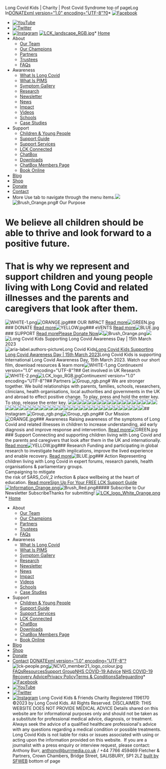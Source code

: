 
Long Covid Kids | Charity | Post Covid Syndrome
top of pageLog In[DONATExml version="1.0" encoding="UTF-8"?](https://www.longcovidkids.org/donate)[0](https://www.longcovidkids.org/cart-page)* [![Facebook]()](https://www.facebook.com/longcovidkids)
* [![YouTube]()](https://www.youtube.com/channel/UCrEtIWp13qd7LmkIm6Lhgyw?view_as=subscriber)
* [![Twitter]()](https://twitter.com/LongCovidKids)
* [![Instagram]()](https://www.instagram.com/long_covid_kids/)
[![LCK_landscape_RGB.jpg](https://static.wixstatic.com/media/d64b93_1bea65c2b9ce46fa87ecd9dad034c3fc~mv2.jpg/v1/crop/x_146,y_134,w_1791,h_351/fill/w_591,h_116,al_c,q_80,usm_0.66_1.00_0.01,enc_auto/LCK_landscape_RGB.jpg)](https://www.longcovidkids.org)* [Home](https://www.longcovidkids.org)
* About
	+ [Our Team](https://www.longcovidkids.org/team)
	+ [Our Champions](https://www.longcovidkids.org/champions)
	+ [Partners](https://www.longcovidkids.org/partners)
	+ [Trustees](https://www.longcovidkids.org/trustees)
	+ [FAQs](https://www.longcovidkids.org/faqs)
* Awareness
	+ [What Is Long Covid](https://www.longcovidkids.org/what-is-long-covid)
	+ [What Is PIMS](https://www.longcovidkids.org/what-is-pims)
	+ [Symptom Gallery](https://www.longcovidkids.org/long-covid-kids-symptom-gallery)
	+ [Research](https://www.longcovidkids.org/long-covid-research-on-children)
	+ [Newsletter](https://www.longcovidkids.org/newsletter)
	+ [News](https://www.longcovidkids.org/long-covid-kids-news)
	+ [Impact](https://www.longcovidkids.org/impact)
	+ [Videos](https://www.longcovidkids.org/videos)
	+ [Schools](https://www.longcovidkids.org/schools)
	+ [Case Studies](https://www.longcovidkids.org/case-studies)
* Support
	+ [Children & Young People](https://www.longcovidkids.org/children-young-people)
	+ [Support Guide](https://www.longcovidkids.org/support-guide)
	+ [Support Services](https://www.longcovidkids.org/support-services)
	+ [LCK Connected](https://www.longcovidkids.org/lck-connected)
	+ [ChatBox](https://www.longcovidkids.org/chat-box)
	+ [Downloads](https://www.longcovidkids.org/downloads)
	+ [ChatBox Members Page](https://www.longcovidkids.org/chatbox-forum)
	+ [Book Online](https://www.longcovidkids.org/book-online)
* [Blog](https://www.longcovidkids.org/long-covid-kids-blog)
* [Shop](https://www.longcovidkids.org/shop)
* [Donate](https://www.longcovidkids.org/donate)
* [Contact](https://www.longcovidkids.org/contact-9)
* More
Use tab to navigate through the menu items.![](https://static.wixstatic.com/media/eabf28_73ba3c3c45584cee8665dedcb8c8d2ea~mv2.png/v1/fill/w_49,h_27,al_c,q_85,usm_0.66_1.00_0.01,blur_2,enc_auto/eabf28_73ba3c3c45584cee8665dedcb8c8d2ea~mv2.png)![Brush_Orange.png](https://static.wixstatic.com/media/eabf28_6d534252238540239f4dcd7a9b4ef828~mv2.png/v1/fill/w_1026,h_550,al_c,q_90,usm_0.66_1.00_0.01,enc_auto/Brush_Orange.png)# Our Purpose
# We believe all children should be able to thrive and look forward to a positive future.
# That is why we represent and support children and young people living with Long Covid and related illnesses and the parents and caregivers that look after them.
![WHITE-1.png](https://static.wixstatic.com/media/d64b93_d7c7fe5475d2418fb45c9ec2e65e2653~mv2.png/v1/fill/w_49,h_9,al_c,q_85,usm_0.66_1.00_0.01,blur_2,enc_auto/d64b93_d7c7fe5475d2418fb45c9ec2e65e2653~mv2.png)![ORANGE.jpg](https://static.wixstatic.com/media/d64b93_8bd2087165db4eb89a3426011a1fe485~mv2.jpg/v1/fill/w_39,h_53,al_c,q_80,usm_0.66_1.00_0.01,blur_2,enc_auto/d64b93_8bd2087165db4eb89a3426011a1fe485~mv2.jpg)### OUR IMPACT
[Read more](https://www.longcovidkids.org/impact)![GREEN.jpg](https://static.wixstatic.com/media/d64b93_ce0f064e4ace40fd9ee7422c0f038633~mv2.jpg/v1/fill/w_39,h_53,al_c,q_80,usm_0.66_1.00_0.01,blur_2,enc_auto/d64b93_ce0f064e4ace40fd9ee7422c0f038633~mv2.jpg)### DONATE
[Read more](https://www.longcovidkids.org/donate)![YELLOW.jpg](https://static.wixstatic.com/media/d64b93_52e1e309ddd440efa637bd79e0e95104~mv2.jpg/v1/fill/w_39,h_53,al_c,q_80,usm_0.66_1.00_0.01,blur_2,enc_auto/d64b93_52e1e309ddd440efa637bd79e0e95104~mv2.jpg)### eVENTS
[Read more](https://www.longcovidkids.org/book-online)![BLUE.jpg](https://static.wixstatic.com/media/d64b93_ff2f15c7b9024ba190e7eadd6ec8b416~mv2.jpg/v1/fill/w_39,h_53,al_c,q_80,usm_0.66_1.00_0.01,blur_2,enc_auto/d64b93_ff2f15c7b9024ba190e7eadd6ec8b416~mv2.jpg)### SUPPORT
[Read more](https://www.longcovidkids.org/support-guide)[Please Donate Now](https://www.gofundme.com/f/long-covid-kids-campaign-fund-raiser?utm_source=customer&utm_campaign=m_pd+share-sheet&utm_medium=copy_link_all)![](https://static.wixstatic.com/media/d64b93_0806e8c09dba4f028aa82215d3255207~mv2.jpg/v1/fill/w_147,h_33,al_c,q_80,usm_0.66_1.00_0.01,blur_2,enc_auto/d64b93_0806e8c09dba4f028aa82215d3255207~mv2.jpg)![Brush_Orange.png](https://static.wixstatic.com/media/eabf28_6d534252238540239f4dcd7a9b4ef828~mv2.png/v1/fill/w_53,h_28,al_c,q_85,usm_0.66_1.00_0.01,blur_2,enc_auto/Brush_Orange.png)![](https://static.wixstatic.com/media/eabf28_fbe75bcd18b748be9314e0b211444990~mv2.jpg/v1/fill/w_250,h_250,fp_0.50_0.50,q_30,blur_30,enc_auto/eabf28_fbe75bcd18b748be9314e0b211444990~mv2.jpg)![Long Covid Kids Supporting Long Covid Awareness Day | 15th March 2023](https://static.wixstatic.com/media/eabf28_fbe75bcd18b748be9314e0b211444990~mv2.jpg/v1/fill/w_454,h_341,fp_0.50_0.50,q_90,enc_auto/eabf28_fbe75bcd18b748be9314e0b211444990~mv2.jpg)![aria-label.authors-picture]()Long Covid Kids[Long Covid Kids Supporting Long Covid Awareness Day | 15th March 2023](https://www.longcovidkids.org/post/why-long-covid-kids-support-long-covid-awareness-day-15th-march-2023)Long Covid Kids is supporting International Long Covid Awareness Day, 15th March 2023. Watch our short film, download resources & learn more![WHITE-1.png](https://static.wixstatic.com/media/d64b93_d7c7fe5475d2418fb45c9ec2e65e2653~mv2.png/v1/fill/w_49,h_9,al_c,q_85,usm_0.66_1.00_0.01,blur_2,enc_auto/d64b93_d7c7fe5475d2418fb45c9ec2e65e2653~mv2.png)
Continuexml version="1.0" encoding="UTF-8"?## Get involved in UK
Research
![WHITE-2.png](https://static.wixstatic.com/media/d64b93_9b6a1005259840fdb8154dea77cec6c9~mv2.png/v1/fill/w_49,h_9,al_c,q_85,usm_0.66_1.00_0.01,blur_2,enc_auto/d64b93_9b6a1005259840fdb8154dea77cec6c9~mv2.png)![LCK_logo_RGB.jpg](https://static.wixstatic.com/media/eabf28_480e4a94d4624339a2c1e732fac74ff9~mv2.jpg/v1/crop/x_0,y_5,w_1024,h_912/fill/w_192,h_171,al_c,q_80,usm_0.66_1.00_0.01,blur_3,enc_auto/LCK_logo_RGB.jpg)Continuexml version="1.0" encoding="UTF-8"?## Partners
![Group_rgb.png](https://static.wixstatic.com/media/186f50_48626e9526e74d439e75f9d04203cf1d~mv2.png/v1/fill/w_75,h_65,al_c,q_85,usm_0.66_1.00_0.01,blur_3,enc_auto/Group_rgb.png)# We are stronger together.
We build relationships with parents, families, schools, researchers, clinicians, health organisations, local authorities and governments in the UK and abroad to effect positive change.
To play, press and hold the enter key. To stop, release the enter key.
[![](https://static.wixstatic.com/media/eabf28_482ac51b566145bd8c976f56404f2c47~mv2.png/v1/fill/w_49,h_24,al_c,q_85,usm_0.66_1.00_0.01,blur_2,enc_auto/eabf28_482ac51b566145bd8c976f56404f2c47~mv2.png)](https://longcovid.physio/)[![](https://static.wixstatic.com/media/ceac20_3fcdc9fadce54a518d3e91f6cec94066~mv2.png/v1/fill/w_52,h_44,al_c,q_85,usm_0.66_1.00_0.01,blur_2,enc_auto/ceac20_3fcdc9fadce54a518d3e91f6cec94066~mv2.png)](https://saphna.co/)[![](https://static.wixstatic.com/media/d64b93_3217d7d2614c46b49675d53f70f9b1b0~mv2.jpg/v1/fill/w_69,h_46,al_c,q_80,usm_0.66_1.00_0.01,blur_2,enc_auto/d64b93_3217d7d2614c46b49675d53f70f9b1b0~mv2.jpg)](https://www.rcplondon.ac.uk/about-rcp/whos-who/people/inequalities-health-alliance)[![](https://static.wixstatic.com/media/eabf28_51897fe2b8fb49afa8a07037ab9c9d20~mv2.jpg/v1/fill/w_147,h_127,al_c,q_80,usm_0.66_1.00_0.01,blur_2,enc_auto/eabf28_51897fe2b8fb49afa8a07037ab9c9d20~mv2.jpg)](https://www.longcovidsos.org)[![](https://static.wixstatic.com/media/d64b93_420466bd95274cea9c38822de7ac8705~mv2.png/v1/fill/w_79,h_50,al_c,q_85,usm_0.66_1.00_0.01,blur_2,enc_auto/d64b93_420466bd95274cea9c38822de7ac8705~mv2.png)](https://longcovideurope.org/)[![](https://static.wixstatic.com/media/eabf28_c4049d5e3cae4a0b8f33b04097e2681f~mv2.png/v1/fill/w_75,h_48,al_c,q_85,usm_0.66_1.00_0.01,blur_2,enc_auto/eabf28_c4049d5e3cae4a0b8f33b04097e2681f~mv2.png)](https://www.twinkl.co.uk)[![](https://static.wixstatic.com/media/eabf28_f1af4845738348a196397de1a100d3c4~mv2.png/v1/fill/w_77,h_31,al_c,q_85,usm_0.66_1.00_0.01,blur_2,enc_auto/eabf28_f1af4845738348a196397de1a100d3c4~mv2.png)](https://www.potsuk.org/)[![](https://static.wixstatic.com/media/d64b93_85a20d3b0f9c4186815e5bfca39546f5~mv2.jpg/v1/fill/w_125,h_125,al_c,q_80,usm_0.66_1.00_0.01,blur_2,enc_auto/d64b93_85a20d3b0f9c4186815e5bfca39546f5~mv2.jpg)](https://www.longcovid.org/)[![](https://static.wixstatic.com/media/ceac20_70a29f83d7634fa3b5a50218ae54e929~mv2.png/v1/fill/w_49,h_30,al_c,q_85,usm_0.66_1.00_0.01,blur_2,enc_auto/ceac20_70a29f83d7634fa3b5a50218ae54e929~mv2.png)](https://www.elsa-support.co.uk/)[![](https://static.wixstatic.com/media/c54868_c71d372bc08549fe9fc0ce3404cf83f5~mv2.jpg/v1/fill/w_96,h_54,al_c,q_80,usm_0.66_1.00_0.01,blur_2,enc_auto/c54868_c71d372bc08549fe9fc0ce3404cf83f5~mv2.jpg)](https://www.panspandasuk.org/)[![](https://static.wixstatic.com/media/d64b93_31ad342e541f406eb2bd3cf1a09cfbf1~mv2.jpg/v1/fill/w_200,h_150,al_c,q_80,blur_3,enc_auto/d64b93_31ad342e541f406eb2bd3cf1a09cfbf1~mv2.jpg)](https://www.coschools.org.uk/partners)[![](https://static.wixstatic.com/media/d64b93_ad1d6f5373c94de99bfe0b304a56d876~mv2.jpg/v1/fill/w_125,h_125,al_c,q_80,usm_0.66_1.00_0.01,blur_2,enc_auto/d64b93_ad1d6f5373c94de99bfe0b304a56d876~mv2.jpg)](https://www.longcovidsos.org/)[![](https://static.wixstatic.com/media/d64b93_14857d635504430daeff7cbc4df74e03~mv2.jpg/v1/fill/w_125,h_125,al_c,q_80,usm_0.66_1.00_0.01,blur_2,enc_auto/d64b93_14857d635504430daeff7cbc4df74e03~mv2.jpg)](https://www.nhs.uk/conditions/coronavirus-covid-19/)[![](https://static.wixstatic.com/media/d64b93_e2d4e497c7e14b5e84582bb0db54e012~mv2.jpg/v1/fill/w_125,h_125,al_c,q_80,usm_0.66_1.00_0.01,blur_2,enc_auto/d64b93_e2d4e497c7e14b5e84582bb0db54e012~mv2.jpg)](https://isaric.org/)[![](https://static.wixstatic.com/media/c54868_51e1ebf8e67246508aeb9998854c7f09~mv2.png/v1/fill/w_49,h_65,al_c,q_85,usm_0.66_1.00_0.01,blur_2,enc_auto/c54868_51e1ebf8e67246508aeb9998854c7f09~mv2.png)](https://www.bhf.org.uk/)[![](https://static.wixstatic.com/media/c54868_0177c4ca3eee4418aeb58a4ba2e60404~mv2.png/v1/fill/w_80,h_24,al_c,q_85,usm_0.66_1.00_0.01,blur_2,enc_auto/c54868_0177c4ca3eee4418aeb58a4ba2e60404~mv2.png)](https://abscent.org/)![](https://static.wixstatic.com/media/d64b93_7419966e3b624b3e922123da09d3b8ab~mv2.jpg/v1/fill/w_125,h_125,al_c,q_80,usm_0.66_1.00_0.01,blur_2,enc_auto/d64b93_7419966e3b624b3e922123da09d3b8ab~mv2.jpg)[![](https://static.wixstatic.com/media/eabf28_50e9f91b257746389d31527d3ef22854~mv2.png/v1/fill/w_100,h_33,al_c,q_85,usm_0.66_1.00_0.01,blur_2,enc_auto/eabf28_50e9f91b257746389d31527d3ef22854~mv2.png)](https://peoplewith.com/)[![](https://static.wixstatic.com/media/eabf28_b1977213eaa74944b4e43a4b4401094b~mv2.jpg/v1/fill/w_147,h_147,al_c,q_80,usm_0.66_1.00_0.01,blur_2,enc_auto/eabf28_b1977213eaa74944b4e43a4b4401094b~mv2.jpg)](https://pandemicaidnetworks.org/)[![](https://static.wixstatic.com/media/d64b93_7419966e3b624b3e922123da09d3b8ab~mv2.jpg/v1/fill/w_125,h_125,al_c,q_80,usm_0.66_1.00_0.01,blur_2,enc_auto/d64b93_7419966e3b624b3e922123da09d3b8ab~mv2.jpg)](https://www.nationalvoices.org.uk/)[![](https://static.wixstatic.com/media/eabf28_34ccf5d357ec4faf8758e182fc964410~mv2.jpg/v1/fill/w_147,h_146,al_c,q_80,usm_0.66_1.00_0.01,blur_2,enc_auto/eabf28_34ccf5d357ec4faf8758e182fc964410~mv2.jpg)](https://researchaidnetworks.org/)[![](https://static.wixstatic.com/media/d64b93_cd1b5d33ad5c445ca2ecdd7c49e57891~mv2.png/v1/fill/w_56,h_56,al_c,q_85,usm_0.66_1.00_0.01,blur_2,enc_auto/d64b93_cd1b5d33ad5c445ca2ecdd7c49e57891~mv2.png)](https://www.nice.org.uk/)[![](https://static.wixstatic.com/media/eabf28_9c6bebccc4c84603894525c47172d274~mv2.png/v1/fill/w_119,h_119,al_c,q_85,usm_0.66_1.00_0.01,blur_2,enc_auto/eabf28_9c6bebccc4c84603894525c47172d274~mv2.png)](https://www.covidlonghaulcanada.com/)[![](https://static.wixstatic.com/media/eabf28_482ac51b566145bd8c976f56404f2c47~mv2.png/v1/fill/w_49,h_24,al_c,q_85,usm_0.66_1.00_0.01,blur_2,enc_auto/eabf28_482ac51b566145bd8c976f56404f2c47~mv2.png)](https://longcovid.physio/)[![](https://static.wixstatic.com/media/ceac20_3fcdc9fadce54a518d3e91f6cec94066~mv2.png/v1/fill/w_52,h_44,al_c,q_85,usm_0.66_1.00_0.01,blur_2,enc_auto/ceac20_3fcdc9fadce54a518d3e91f6cec94066~mv2.png)](https://saphna.co/)[![](https://static.wixstatic.com/media/d64b93_3217d7d2614c46b49675d53f70f9b1b0~mv2.jpg/v1/fill/w_69,h_46,al_c,q_80,usm_0.66_1.00_0.01,blur_2,enc_auto/d64b93_3217d7d2614c46b49675d53f70f9b1b0~mv2.jpg)](https://www.rcplondon.ac.uk/about-rcp/whos-who/people/inequalities-health-alliance)[![](https://static.wixstatic.com/media/eabf28_51897fe2b8fb49afa8a07037ab9c9d20~mv2.jpg/v1/fill/w_147,h_127,al_c,q_80,usm_0.66_1.00_0.01,blur_2,enc_auto/eabf28_51897fe2b8fb49afa8a07037ab9c9d20~mv2.jpg)](https://www.longcovidsos.org)[![](https://static.wixstatic.com/media/d64b93_420466bd95274cea9c38822de7ac8705~mv2.png/v1/fill/w_79,h_50,al_c,q_85,usm_0.66_1.00_0.01,blur_2,enc_auto/d64b93_420466bd95274cea9c38822de7ac8705~mv2.png)](https://longcovideurope.org/)[![](https://static.wixstatic.com/media/eabf28_c4049d5e3cae4a0b8f33b04097e2681f~mv2.png/v1/fill/w_75,h_48,al_c,q_85,usm_0.66_1.00_0.01,blur_2,enc_auto/eabf28_c4049d5e3cae4a0b8f33b04097e2681f~mv2.png)](https://www.twinkl.co.uk)[![](https://static.wixstatic.com/media/eabf28_f1af4845738348a196397de1a100d3c4~mv2.png/v1/fill/w_77,h_31,al_c,q_85,usm_0.66_1.00_0.01,blur_2,enc_auto/eabf28_f1af4845738348a196397de1a100d3c4~mv2.png)](https://www.potsuk.org/)[![](https://static.wixstatic.com/media/d64b93_85a20d3b0f9c4186815e5bfca39546f5~mv2.jpg/v1/fill/w_125,h_125,al_c,q_80,usm_0.66_1.00_0.01,blur_2,enc_auto/d64b93_85a20d3b0f9c4186815e5bfca39546f5~mv2.jpg)](https://www.longcovid.org/)[![](https://static.wixstatic.com/media/ceac20_70a29f83d7634fa3b5a50218ae54e929~mv2.png/v1/fill/w_49,h_30,al_c,q_85,usm_0.66_1.00_0.01,blur_2,enc_auto/ceac20_70a29f83d7634fa3b5a50218ae54e929~mv2.png)](https://www.elsa-support.co.uk/)[![](https://static.wixstatic.com/media/c54868_c71d372bc08549fe9fc0ce3404cf83f5~mv2.jpg/v1/fill/w_96,h_54,al_c,q_80,usm_0.66_1.00_0.01,blur_2,enc_auto/c54868_c71d372bc08549fe9fc0ce3404cf83f5~mv2.jpg)](https://www.panspandasuk.org/)[![](https://static.wixstatic.com/media/d64b93_31ad342e541f406eb2bd3cf1a09cfbf1~mv2.jpg/v1/fill/w_200,h_150,al_c,q_80,blur_3,enc_auto/d64b93_31ad342e541f406eb2bd3cf1a09cfbf1~mv2.jpg)](https://www.coschools.org.uk/partners)[![](https://static.wixstatic.com/media/d64b93_ad1d6f5373c94de99bfe0b304a56d876~mv2.jpg/v1/fill/w_125,h_125,al_c,q_80,usm_0.66_1.00_0.01,blur_2,enc_auto/d64b93_ad1d6f5373c94de99bfe0b304a56d876~mv2.jpg)](https://www.longcovidsos.org/)[![](https://static.wixstatic.com/media/d64b93_14857d635504430daeff7cbc4df74e03~mv2.jpg/v1/fill/w_125,h_125,al_c,q_80,usm_0.66_1.00_0.01,blur_2,enc_auto/d64b93_14857d635504430daeff7cbc4df74e03~mv2.jpg)](https://www.nhs.uk/conditions/coronavirus-covid-19/)[![](https://static.wixstatic.com/media/d64b93_e2d4e497c7e14b5e84582bb0db54e012~mv2.jpg/v1/fill/w_125,h_125,al_c,q_80,usm_0.66_1.00_0.01,blur_2,enc_auto/d64b93_e2d4e497c7e14b5e84582bb0db54e012~mv2.jpg)](https://isaric.org/)[![](https://static.wixstatic.com/media/c54868_51e1ebf8e67246508aeb9998854c7f09~mv2.png/v1/fill/w_49,h_65,al_c,q_85,usm_0.66_1.00_0.01,blur_2,enc_auto/c54868_51e1ebf8e67246508aeb9998854c7f09~mv2.png)](https://www.bhf.org.uk/)[![](https://static.wixstatic.com/media/c54868_0177c4ca3eee4418aeb58a4ba2e60404~mv2.png/v1/fill/w_80,h_24,al_c,q_85,usm_0.66_1.00_0.01,blur_2,enc_auto/c54868_0177c4ca3eee4418aeb58a4ba2e60404~mv2.png)](https://abscent.org/)![](https://static.wixstatic.com/media/d64b93_7419966e3b624b3e922123da09d3b8ab~mv2.jpg/v1/fill/w_125,h_125,al_c,q_80,usm_0.66_1.00_0.01,blur_2,enc_auto/d64b93_7419966e3b624b3e922123da09d3b8ab~mv2.jpg)[![](https://static.wixstatic.com/media/eabf28_50e9f91b257746389d31527d3ef22854~mv2.png/v1/fill/w_100,h_33,al_c,q_85,usm_0.66_1.00_0.01,blur_2,enc_auto/eabf28_50e9f91b257746389d31527d3ef22854~mv2.png)](https://peoplewith.com/)[![](https://static.wixstatic.com/media/eabf28_b1977213eaa74944b4e43a4b4401094b~mv2.jpg/v1/fill/w_147,h_147,al_c,q_80,usm_0.66_1.00_0.01,blur_2,enc_auto/eabf28_b1977213eaa74944b4e43a4b4401094b~mv2.jpg)](https://pandemicaidnetworks.org/)[![](https://static.wixstatic.com/media/d64b93_7419966e3b624b3e922123da09d3b8ab~mv2.jpg/v1/fill/w_125,h_125,al_c,q_80,usm_0.66_1.00_0.01,blur_2,enc_auto/d64b93_7419966e3b624b3e922123da09d3b8ab~mv2.jpg)](https://www.nationalvoices.org.uk/)[![](https://static.wixstatic.com/media/eabf28_34ccf5d357ec4faf8758e182fc964410~mv2.jpg/v1/fill/w_147,h_146,al_c,q_80,usm_0.66_1.00_0.01,blur_2,enc_auto/eabf28_34ccf5d357ec4faf8758e182fc964410~mv2.jpg)](https://researchaidnetworks.org/)[![](https://static.wixstatic.com/media/d64b93_cd1b5d33ad5c445ca2ecdd7c49e57891~mv2.png/v1/fill/w_56,h_56,al_c,q_85,usm_0.66_1.00_0.01,blur_2,enc_auto/d64b93_cd1b5d33ad5c445ca2ecdd7c49e57891~mv2.png)](https://www.nice.org.uk/)[![](https://static.wixstatic.com/media/eabf28_9c6bebccc4c84603894525c47172d274~mv2.png/v1/fill/w_119,h_119,al_c,q_85,usm_0.66_1.00_0.01,blur_2,enc_auto/eabf28_9c6bebccc4c84603894525c47172d274~mv2.png)](https://www.covidlonghaulcanada.com/)## Instagram
![Group_rgb.png](https://static.wixstatic.com/media/186f50_48626e9526e74d439e75f9d04203cf1d~mv2.png/v1/fill/w_75,h_65,al_c,q_85,usm_0.66_1.00_0.01,blur_3,enc_auto/Group_rgb.png)![Group_rgb.png](https://static.wixstatic.com/media/d64b93_ae7c3a08dc824b48ad7795cbb7fda3c5~mv2.png/v1/fill/w_73,h_54,al_c,q_85,usm_0.66_1.00_0.01,blur_3,enc_auto/Group_rgb.png)## Our Mission
![ORANGE.jpg](https://static.wixstatic.com/media/d64b93_8bd2087165db4eb89a3426011a1fe485~mv2.jpg/v1/fill/w_58,h_77,al_c,q_80,usm_0.66_1.00_0.01,blur_2,enc_auto/d64b93_8bd2087165db4eb89a3426011a1fe485~mv2.jpg)### Awareness
Raising awareness of the symptoms of Long Covid and related illnesses in children to increase understanding, aid early diagnosis and improve response and intervention.
[Read more](https://www.longcovidkids.org/what-is-long-covid)![GREEN.jpg](https://static.wixstatic.com/media/d64b93_ce0f064e4ace40fd9ee7422c0f038633~mv2.jpg/v1/fill/w_58,h_77,al_c,q_80,usm_0.66_1.00_0.01,blur_2,enc_auto/d64b93_ce0f064e4ace40fd9ee7422c0f038633~mv2.jpg)### Support
Connecting and supporting children living with Long Covid and the parents and caregivers that look after them in the UK and internationally.
[Read more](https://www.longcovidkids.org/long-covid-kids-support-group)![YELLOW.jpg](https://static.wixstatic.com/media/d64b93_52e1e309ddd440efa637bd79e0e95104~mv2.jpg/v1/fill/w_58,h_77,al_c,q_80,usm_0.66_1.00_0.01,blur_2,enc_auto/d64b93_52e1e309ddd440efa637bd79e0e95104~mv2.jpg)### Research
Funding and participating in global research to investigate health implications, improve the lived experience and enable recovery.
[Read more](https://www.longcovidkids.org/long-covid-research-on-children)![BLUE.jpg](https://static.wixstatic.com/media/d64b93_ff2f15c7b9024ba190e7eadd6ec8b416~mv2.jpg/v1/fill/w_58,h_77,al_c,q_80,usm_0.66_1.00_0.01,blur_2,enc_auto/d64b93_ff2f15c7b9024ba190e7eadd6ec8b416~mv2.jpg)### Action
Representing children living with Long Covid in expert forums, research panels, health organisations & parliamentary groups.  
Campaigning to mitigate  
the risk of SARS\_CoV\_2 infection & place wellbeing at the heart of education.
[Read more](https://www.longcovidkids.org/long-covid-research-on-children)[Sign Up For Your FREE LCK Support Guide](https://www.longcovidkids.org/support-guide)
[![Information_Orange.png](https://static.wixstatic.com/media/eabf28_5c29b940cc824b1cbf99c24eea96414c~mv2.png/v1/fill/w_59,h_59,al_c,q_85,usm_0.66_1.00_0.01,enc_auto/Information_Orange.png)](https://www.longcovidkids.org/support-guide)![Brush_Red.png](https://static.wixstatic.com/media/eabf28_47e3eda7c37944e3bb1fbdd16337371a~mv2.png/v1/fill/w_17,h_9,al_c,q_85,usm_0.66_1.00_0.01,blur_2,enc_auto/eabf28_47e3eda7c37944e3bb1fbdd16337371a~mv2.png)##### Subscribe to Our Newsletter
SubscribeThanks for submitting!
[![LCK_logo_White_Orange.png](https://static.wixstatic.com/media/eabf28_aecf83997b7944e0bbf66634a24eaeb0~mv2.png/v1/fill/w_131,h_137,al_c,q_85,usm_0.66_1.00_0.01,blur_3,enc_auto/LCK_logo_White_Orange.png)](https://www.longcovidkids.org)* [Home](https://www.longcovidkids.org)
* About
	+ [Our Team](https://www.longcovidkids.org/team)
	+ [Our Champions](https://www.longcovidkids.org/champions)
	+ [Partners](https://www.longcovidkids.org/partners)
	+ [Trustees](https://www.longcovidkids.org/trustees)
	+ [FAQs](https://www.longcovidkids.org/faqs)
* Awareness
	+ [What Is Long Covid](https://www.longcovidkids.org/what-is-long-covid)
	+ [What Is PIMS](https://www.longcovidkids.org/what-is-pims)
	+ [Symptom Gallery](https://www.longcovidkids.org/long-covid-kids-symptom-gallery)
	+ [Research](https://www.longcovidkids.org/long-covid-research-on-children)
	+ [Newsletter](https://www.longcovidkids.org/newsletter)
	+ [News](https://www.longcovidkids.org/long-covid-kids-news)
	+ [Impact](https://www.longcovidkids.org/impact)
	+ [Videos](https://www.longcovidkids.org/videos)
	+ [Schools](https://www.longcovidkids.org/schools)
	+ [Case Studies](https://www.longcovidkids.org/case-studies)
* Support
	+ [Children & Young People](https://www.longcovidkids.org/children-young-people)
	+ [Support Guide](https://www.longcovidkids.org/support-guide)
	+ [Support Services](https://www.longcovidkids.org/support-services)
	+ [LCK Connected](https://www.longcovidkids.org/lck-connected)
	+ [ChatBox](https://www.longcovidkids.org/chat-box)
	+ [Downloads](https://www.longcovidkids.org/downloads)
	+ [ChatBox Members Page](https://www.longcovidkids.org/chatbox-forum)
	+ [Book Online](https://www.longcovidkids.org/book-online)
* [Blog](https://www.longcovidkids.org/long-covid-kids-blog)
* [Shop](https://www.longcovidkids.org/shop)
* [Donate](https://www.longcovidkids.org/donate)
* [Contact](https://www.longcovidkids.org/contact-9)
[DONATExml version="1.0" encoding="UTF-8"?](https://www.longcovidkids.org/donate)![lck-people.png](https://static.wixstatic.com/media/d64b93_611a616dfd0b4eeebe00584e0e6cf40c~mv2.png/v1/crop/x_0,y_2,w_800,h_679/fill/w_192,h_163,al_c,q_85,usm_0.66_1.00_0.01,blur_3,enc_auto/lck-people.png)![NCVO_member21_logo_colour.jpg](https://static.wixstatic.com/media/d64b93_89adf7b149894a5fa5689755ded00434~mv2.jpg/v1/fill/w_59,h_74,al_c,q_80,usm_0.66_1.00_0.01,blur_3,enc_auto/NCVO_member21_logo_colour.jpg)[FAQs](https://www.longcovidkids.org/faqs)[Resources](https://www.longcovidkids.org/resources)[Support Group](https://www.longcovidkids.org/support-services)[NHS COVID-19 Advice](https://www.nhs.uk/conditions/coronavirus-covid-19/) [NHS COVID-19 Recovery Advice](https://www.yourcovidrecovery.nhs.uk)[Privacy Policy](https://www.longcovidkids.org/privacy-policy)[Terms & Conditions](https://www.longcovidkids.org/terms-conditions)[Safeguarding](https://www.longcovidkids.org/safeguarding)* [![Facebook]()](https://www.facebook.com/longcovidkids)
* [![YouTube]()](https://www.youtube.com/channel/UCrEtIWp13qd7LmkIm6Lhgyw?view_as=subscriber)
* [![Twitter]()](https://twitter.com/LongCovidKids)
* [![Instagram]()](https://www.instagram.com/long_covid_kids/)
Long Covid Kids & Friends Charity Registered 1196170
©2023 by Long Covid Kids. All Rights Reserved.
DISCLAIMER: THIS WEBSITE DOES NOT PROVIDE MEDICAL ADVICE
Details shared on this website are for informational purposes only and should not be taken as a substitute for professional medical advice, diagnosis, or treatment. Always seek the advice of a qualified healthcare professional's advice with any questions regarding a medical condition or possible treatments. Long Covid Kids is not liable for risks or issues associated with using or acting upon the information provided on this website.
​
If you are a journalist with a press enquiry or interview request, please contact: Anthony Burr, [anthony@burrmedia.co.uk](mailto:anthony@burrmedia.co.uk) / +44 7766 459469
Fletcher & Partners, Crown Chambers, Bridge Street, SALISBURY, SP1 2LZ [built by SFWEB](http://www.sfweb.co.uk)
bottom of page
